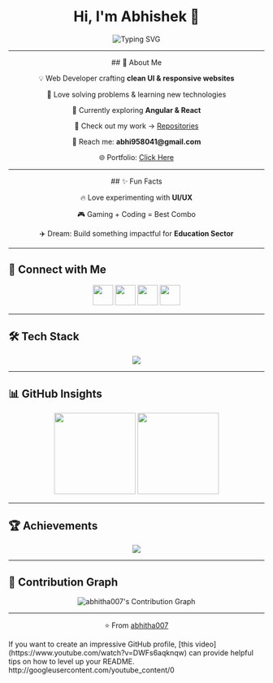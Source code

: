 <div align="center">
  <h1>Hi, I'm Abhishek 👋</h1>
  <img src="https://readme-typing-svg.herokuapp.com?font=Fira+Code&pause=1000&color=36BCF7&center=true&vCenter=true&width=550&lines=Full-Stack+Web+Developer;Crafting+Scalable+and+Responsive+Websites;Turning+Ideas+into+Interactive+Solutions" alt="Typing SVG" />
</div>

---

<div align="center">
  ## 🌟 About Me
  <p>💡 Web Developer crafting <b>clean UI & responsive websites</b></p>
  <p>🎯 Love solving problems & learning new technologies</p>
  <p>🌱 Currently exploring <b>Angular & React</b></p>
  <p>📂 Check out my work → <a href="https://github.com/abhitha007">Repositories</a></p>
  
  <p>📧 Reach me: <b>abhi958041@gmail.com</b></p>
  <p>🌐 Portfolio: <a href="https://abhitha007.github.io/Portfolio/">Click Here</a></p>
</div>

---

<div align="center">
  ## ✨ Fun Facts
  <p>🔥 Love experimenting with <b>UI/UX</b></p>
  <p>🎮 Gaming + Coding = Best Combo</p>
  <p>✈️ Dream: Build something impactful for <b>Education Sector</b></p>
</div>

---

## 🔗 Connect with Me
<p align="center">
  <a href="https://www.linkedin.com/in/abhishek-singh-680633282/"><img src="https://skillicons.dev/icons?i=linkedin" height="40"/></a>
  <a href="https://github.com/abhitha007"><img src="https://skillicons.dev/icons?i=github" height="40"/></a>
  <a href="https://x.com/abhi958041"><img src="https://skillicons.dev/icons?i=twitter" height="40"/></a>
  <a href="https://www.instagram.com/whois_abhi007/"><img src="https://skillicons.dev/icons?i=instagram" height="40"/></a>
</p>

---

## 🛠️ Tech Stack
<p align="center">
  <img src="https://skillicons.dev/icons?i=html,css,js,angular,bootstrap,git,github,vscode,python,mysql" />
</p>

---

## 📊 GitHub Insights
<div align="center">
  <img src="https://github-readme-stats.vercel.app/api?username=abhitha007&show_icons=true&theme=tokyonight" height="160px"/>
  <img src="https://github-readme-streak-stats.herokuapp.com/?user=abhitha007&theme=tokyonight" height="160px"/>
</div>

---

## 🏆 Achievements
<p align="center">
  <img src="https://github-profile-trophy.vercel.app/?username=abhitha007&theme=tokyonight&margin-w=10&margin-h=10&no-frame=true&row=1" />
</p>

---

## 🌱 Contribution Graph
<p align="center">
  <img src="https://github-readme-activity-graph.vercel.app/graph?username=abhitha007&theme=tokyo-night&hide_border=true&area=true" alt="abhitha007's Contribution Graph" />
</p>

---

<p align="center">
  ⭐️ From <a href="https://github.com/abhitha007">abhitha007</a>
</p>
If you want to create an impressive GitHub profile, [this video](https://www.youtube.com/watch?v=DWFs6aqknqw) can provide helpful tips on how to level up your README.
http://googleusercontent.com/youtube_content/0
